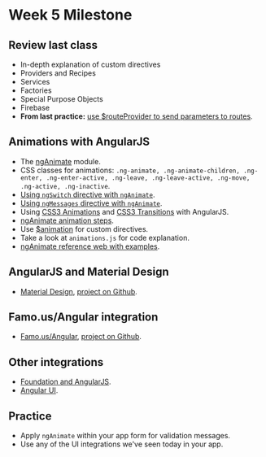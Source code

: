 Week 5 Milestone
===================

## Review last class

* In-depth explanation of custom directives
* Providers and Recipes
* Services
* Factories
* Special Purpose Objects
* Firebase
* __From last practice:__ [use $routeProvider to send parameters to routes](http://tutorials.jenkov.com/angularjs/routes.html).

## Animations with AngularJS

* The [ngAnimate](https://docs.angularjs.org/api/ngAnimate) module.
 * CSS classes for animations: `.ng-animate, .ng-animate-children, .ng-enter, .ng-enter-active, .ng-leave, .ng-leave-active, .ng-move, .ng-active, .ng-inactive`.
 * [Using `ngSwitch` directive with `ngAnimate`](https://docs.angularjs.org/api/ng/directive/ngSwitch).
 * [Using `ngMessages` directive with `ngAnimate`](https://docs.angularjs.org/api/ngMessages).
 * Using [CSS3 Animations](http://css-tricks.com/almanac/properties/a/animation/) and [CSS3 Transitions](http://css-tricks.com/almanac/properties/t/transition/) with AngularJS.
* [ngAnimate animation steps](https://docs.angularjs.org/api/ngAnimate/service/$animate).
* Use [$animation](https://docs.angularjs.org/api/ng/type/angular.Module) for custom directives.
* Take a look at `animations.js` for code explanation.
* [ngAnimate reference web with examples](http://www.nganimate.org/).

## AngularJS and Material Design

* [Material Design](https://material.angularjs.org/#/), [project on Github](https://github.com/angular/material).

## Famo.us/Angular integration

* [Famo.us/Angular](http://famo.us/integrations/angular/#/intro), [project on Github](https://github.com/Famous/famous-angular).

## Other integrations

* [Foundation and AngularJS](http://zurb.com/article/1345/design-amazing-single-page-apps-with-the-).
* [Angular UI](http://angular-ui.github.io/).

## Practice

* Apply `ngAnimate` within your app form for validation messages.
* Use any of the UI integrations we've seen today in your app.